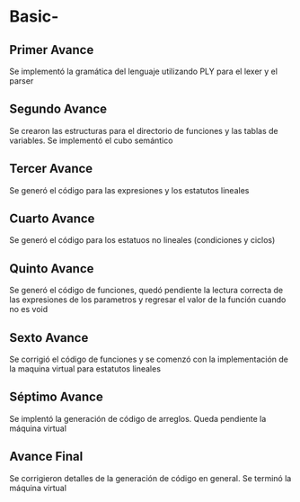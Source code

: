# Basic-

## Primer Avance
Se implementó la gramática del lenguaje utilizando PLY para el lexer y el parser

## Segundo Avance
Se crearon las estructuras para el directorio de funciones y las tablas de variables. Se implementó el cubo semántico

## Tercer Avance
Se generó el código para las expresiones y los estatutos lineales

## Cuarto Avance
Se generó el código para los estatuos no lineales (condiciones y ciclos)

## Quinto Avance
Se generó el código de funciones, quedó pendiente la lectura correcta de las expresiones de los parametros y regresar el valor de la función cuando no es void

## Sexto Avance
Se corrigió el código de funciones y se comenzó con la implementación de la maquina virtual para estatutos lineales

## Séptimo Avance
Se implentó la generación de código de arreglos. Queda pendiente la máquina virtual

## Avance Final
Se corrigieron detalles de la generación de código en general. Se terminó la máquina virtual